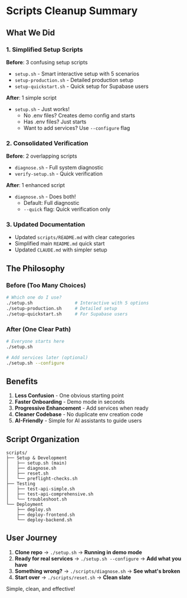 # Scripts Cleanup Summary

## What We Did

### 1. Simplified Setup Scripts
**Before**: 3 confusing setup scripts
- `setup.sh` - Smart interactive setup with 5 scenarios
- `setup-production.sh` - Detailed production setup
- `setup-quickstart.sh` - Quick setup for Supabase users

**After**: 1 simple script
- `setup.sh` - Just works!
  - No .env files? Creates demo config and starts
  - Has .env files? Just starts
  - Want to add services? Use `--configure` flag

### 2. Consolidated Verification
**Before**: 2 overlapping scripts
- `diagnose.sh` - Full system diagnostic
- `verify-setup.sh` - Quick verification

**After**: 1 enhanced script
- `diagnose.sh` - Does both!
  - Default: Full diagnostic
  - `--quick` flag: Quick verification only

### 3. Updated Documentation
- Updated `scripts/README.md` with clear categories
- Simplified main `README.md` quick start
- Updated `CLAUDE.md` with simpler setup

## The Philosophy

### Before (Too Many Choices)
```bash
# Which one do I use?
./setup.sh                # Interactive with 5 options
./setup-production.sh     # Detailed setup
./setup-quickstart.sh     # For Supabase users
```

### After (One Clear Path)
```bash
# Everyone starts here
./setup.sh

# Add services later (optional)
./setup.sh --configure
```

## Benefits

1. **Less Confusion** - One obvious starting point
2. **Faster Onboarding** - Demo mode in seconds
3. **Progressive Enhancement** - Add services when ready
4. **Cleaner Codebase** - No duplicate env creation code
5. **AI-Friendly** - Simple for AI assistants to guide users

## Script Organization

```
scripts/
├── Setup & Development
│   ├── setup.sh (main)
│   ├── diagnose.sh
│   ├── reset.sh
│   └── preflight-checks.sh
├── Testing
│   ├── test-api-simple.sh
│   ├── test-api-comprehensive.sh
│   └── troubleshoot.sh
└── Deployment
    ├── deploy.sh
    ├── deploy-frontend.sh
    └── deploy-backend.sh
```

## User Journey

1. **Clone repo** → `./setup.sh` → **Running in demo mode**
2. **Ready for real services** → `./setup.sh --configure` → **Add what you have**
3. **Something wrong?** → `./scripts/diagnose.sh` → **See what's broken**
4. **Start over** → `./scripts/reset.sh` → **Clean slate**

Simple, clean, and effective!